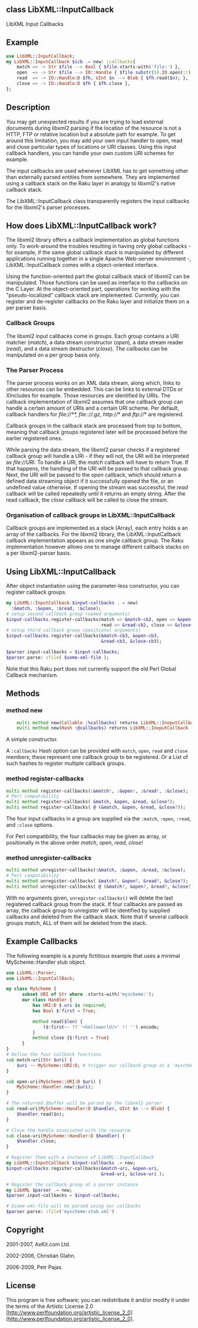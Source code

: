 class LibXML::InputCallback
---------------------------

LibXML Input Callbacks

Example
-------

```raku
use LibXML::InputCallback;
my LibXML::InputCallback $icb .= new: :callbacks{
    match => -> Str $file --> Bool { $file.starts-with('file:') },
    open  => -> Str $file --> IO::Handle { $file.substr(5).IO.open(:r); },
    read  => -> IO::Handle:D $fh, UInt $n --> Blob { $fh.read($n); },
    close => -> IO::Handle:D $fh { $fh.close },
};
```

Description
-----------

You may get unexpected results if you are trying to load external documents during libxml2 parsing if the location of the resource is not a HTTP, FTP or relative location but a absolute path for example. To get around this limitation, you may add your own input handler to open, read and close particular types of locations or URI classes. Using this input callback handlers, you can handle your own custom URI schemes for example.

The input callbacks are used whenever LibXML has to get something other than externally parsed entities from somewhere. They are implemented using a callback stack on the Raku layer in analogy to libxml2's native callback stack.

The LibXML::InputCallback class transparently registers the input callbacks for the libxml2's parser processes.

How does LibXML::InputCallback work?
------------------------------------

The libxml2 library offers a callback implementation as global functions only. To work-around the troubles resulting in having only global callbacks - for example, if the same global callback stack is manipulated by different applications running together in a single Apache Web-server environment -, LibXML::InputCallback comes with a object-oriented interface.

Using the function-oriented part the global callback stack of libxml2 can be manipulated. Those functions can be used as interface to the callbacks on the C Layer. At the object-oriented part, operations for working with the "pseudo-localized" callback stack are implemented. Currently, you can register and de-register callbacks on the Raku layer and initialize them on a per parser basis.

### Callback Groups

The libxml2 input callbacks come in groups. Each group contains a URI matcher (*match*), a data stream constructor (*open*), a data stream reader (*read*), and a data stream destructor (*close*). The callbacks can be manipulated on a per group basis only.

### The Parser Process

The parser process works on an XML data stream, along which, links to other resources can be embedded. This can be links to external DTDs or XIncludes for example. Those resources are identified by URIs. The callback implementation of libxml2 assumes that one callback group can handle a certain amount of URIs and a certain URI scheme. Per default, callback handlers for *file://**, *file:://*.gz*, *http://** and *ftp://** are registered.

Callback groups in the callback stack are processed from top to bottom, meaning that callback groups registered later will be processed before the earlier registered ones.

While parsing the data stream, the libxml2 parser checks if a registered callback group will handle a URI - if they will not, the URI will be interpreted as *file://URI*. To handle a URI, the *match* callback will have to return True. If that happens, the handling of the URI will be passed to that callback group. Next, the URI will be passed to the *open* callback, which should return a defined data streaming object if it successfully opened the file, or an undefined value otherwise. If opening the stream was successful, the *read* callback will be called repeatedly until it returns an empty string. After the read callback, the *close* callback will be called to close the stream.

### Organisation of callback groups in LibXML::InputCallback

Callback groups are implemented as a stack (Array), each entry holds a an array of the callbacks. For the libxml2 library, the LibXML::InputCallback callback implementation appears as one single callback group. The Raku implementation however allows one to manage different callback stacks on a per libxml2-parser basis.

Using LibXML::InputCallback
---------------------------

After object instantiation using the parameter-less constructor, you can register callback groups.

```raku
my LibXML::InputCallback.$input-callbacks . = new(
  :&match, :&open, :&read, :&close);
# setup second callback group (named arguments)
$input-callbacks.register-callbacks(match => &match-cb2, open => &open-cb2,
                                    read => &read-cb2, close => &close-cb2);
# setup third callback group (positional arguments)
$input-callbacks.register-callbacks(&match-cb3, &open-cb3,
                                    &read-cb3, &close-cb3);

$parser.input-callbacks = $input-callbacks;
$parser.parse: :file( $some-xml-file );
```

Note that this Raku port does not currently support the old Perl Global Callback mechanism.

Methods
-------

### method new

```raku
    multi method new(Callable :%callbacks) returns LibXML::InoputCallback
    multi method new(Hash :@callbacks) returns LibXML::InoputCallback
```

A simple constructor.

A `:callbacks` Hash option can be provided with `match`, `open`, `read` and `close` members; these represent one callback group to be registered. Or a List of such hashes to register multiple callback groups.

### method register-callbacks

```raku
multi method register-callbacks(:&match!, :&open!, :&read!, :&close);
# Perl compatibility
multi method register-callbacks( &match, &open, &read, &close?);
multi method register-callbacks( @ (&match, &open, &read, &close?));
```

The four input callbacks in a group are supplied via the `:match`, `:open`, `:read`, and `:close` options.

For Perl compatibility, the four callbacks may be given as array, or positionally in the above order *match*, *open*, *read*, *close*!

### method unregister-callbacks

```raku
multi method unregister-callbacks(:&match, :&open, :&read, :&close);
# Perl compatibility
multi method unregister-callbacks( &match?, &open?, &read?, &close?);
multi method unregister-callbacks( @ (&match?, &open?, &read?, &close?));
```

With no arguments given, `unregister-callbacks()` will delete the last registered callback group from the stack. If four callbacks are passed as array, the callback group to unregister will be identified by supplied callbacks and deleted from the callback stack. Note that if several callback groups match, ALL of them will be deleted from the stack.

Example Callbacks
-----------------

The following example is a purely fictitious example that uses a minimal MyScheme::Handler stub object.

```raku
use LibXML::Parser;
use LibXML::InputCallBack;

my class MyScheme {
      subset URI of Str where .starts-with('myscheme:');
      our class Handler {
          has URI:D $.uri is required;
          has Bool $!first = True;

          method read($len) {
              ($!first-- ?? '<helloworld/>' !! '').encode;
          }
          method close {$!first = True}
      }
}
# Define the four callback functions
sub match-uri(Str $uri) {
    $uri ~~ MyScheme::URI:D; # trigger our callback group at a 'myscheme' URIs
}

sub open-uri(MyScheme::URI:D $uri) {
    MyScheme::Handler.new(:$uri);
}

# The returned $buffer will be parsed by the libxml2 parser
sub read-uri(MyScheme::Handler:D $handler, UInt $n --> Blob) {
    $handler.read($n);
}

# Close the handle associated with the resource.
sub close-uri(MyScheme::Handler:D $handler) {
    $handler.close;
}

# Register them with a instance of LibXML::InputCallback
my LibXML::InputCallback $input-callbacks .= new;
$input-callbacks.register-callbacks(&match-uri, &open-uri,
                                    &read-uri, &close-uri );

# Register the callback group at a parser instance
my LibXML $parser .= new;
$parser.input-callbacks = $input-callbacks;

# $some-xml-file will be parsed using our callbacks
$parser.parse: :file('myscheme:stub.xml')
```

Copyright
---------

2001-2007, AxKit.com Ltd.

2002-2006, Christian Glahn.

2006-2009, Petr Pajas.

License
-------

This program is free software; you can redistribute it and/or modify it under the terms of the Artistic License 2.0 [http://www.perlfoundation.org/artistic_license_2_0](http://www.perlfoundation.org/artistic_license_2_0).


